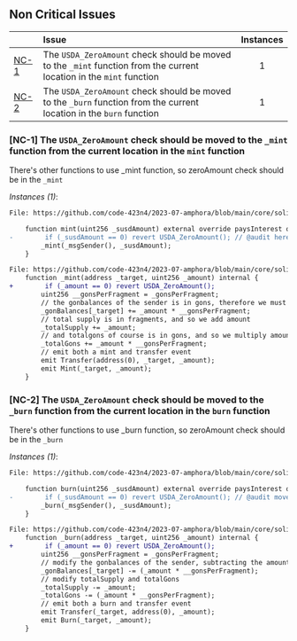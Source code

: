 
## Non Critical Issues

| |Issue|Instances|
|-|:-|:-:|
| [NC-1](#NC-1) | The `USDA_ZeroAmount` check should be moved to the `_mint` function from the current location in the `mint` function | 1 |
| [NC-2](#NC-2) | The `USDA_ZeroAmount` check should be moved to the `_burn` function from the current location in the `burn` function | 1 |


### <a name="NC-1"></a>[NC-1] The `USDA_ZeroAmount` check should be moved to the `_mint` function from the current location in the `mint` function

There's other functions to use _mint function, so zeroAmount check should be in the `_mint`

*Instances (1)*:
```diff
File: https://github.com/code-423n4/2023-07-amphora/blob/main/core/solidity/contracts/core/AMPHClaimer.sol:L161-L164

    function mint(uint256 _susdAmount) external override paysInterest onlyOwner {
-        if (_susdAmount == 0) revert USDA_ZeroAmount(); // @audit here
        _mint(_msgSender(), _susdAmount);
    }

File: https://github.com/code-423n4/2023-07-amphora/blob/main/core/solidity/contracts/core/AMPHClaimer.sol:L167-L178
    function _mint(address _target, uint256 _amount) internal {
+        if (_amount == 0) revert USDA_ZeroAmount();
        uint256 __gonsPerFragment = _gonsPerFragment;
        // the gonbalances of the sender is in gons, therefore we must multiply the deposit amount, which is in fragments, by gonsperfragment
        _gonBalances[_target] += _amount * __gonsPerFragment;
        // total supply is in fragments, and so we add amount
        _totalSupply += _amount;
        // and totalgons of course is in gons, and so we multiply amount by gonsperfragment to get the amount of gons we must add to totalGons
        _totalGons += _amount * __gonsPerFragment;
        // emit both a mint and transfer event
        emit Transfer(address(0), _target, _amount);
        emit Mint(_target, _amount);
    }

```

### <a name="NC-2"></a>[NC-2] The `USDA_ZeroAmount` check should be moved to the `_burn` function from the current location in the `burn` function

There's other functions to use _burn function, so zeroAmount check should be in the `_burn`

*Instances (1)*:
```diff
File: https://github.com/code-423n4/2023-07-amphora/blob/main/core/solidity/contracts/core/AMPHClaimer.sol:L182-L185

    function burn(uint256 _susdAmount) external override paysInterest onlyOwner {
-        if (_susdAmount == 0) revert USDA_ZeroAmount(); // @audit move to _burn function
        _burn(_msgSender(), _susdAmount);
    }

File: https://github.com/code-423n4/2023-07-amphora/blob/main/core/solidity/contracts/core/AMPHClaimer.sol:L188-L198
    function _burn(address _target, uint256 _amount) internal {
+        if (_amount == 0) revert USDA_ZeroAmount();
        uint256 __gonsPerFragment = _gonsPerFragment;
        // modify the gonbalances of the sender, subtracting the amount of gons, therefore amount * gonsperfragment
        _gonBalances[_target] -= (_amount * __gonsPerFragment);
        // modify totalSupply and totalGons
        _totalSupply -= _amount;
        _totalGons -= (_amount * __gonsPerFragment);
        // emit both a burn and transfer event
        emit Transfer(_target, address(0), _amount);
        emit Burn(_target, _amount);
    }

```